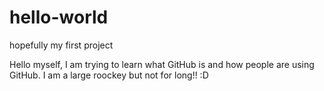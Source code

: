 # hello-world
hopefully my first project

Hello myself, I am trying to learn what GitHub is and how people are using GitHub. I am a large roockey but not for long!! :D 

